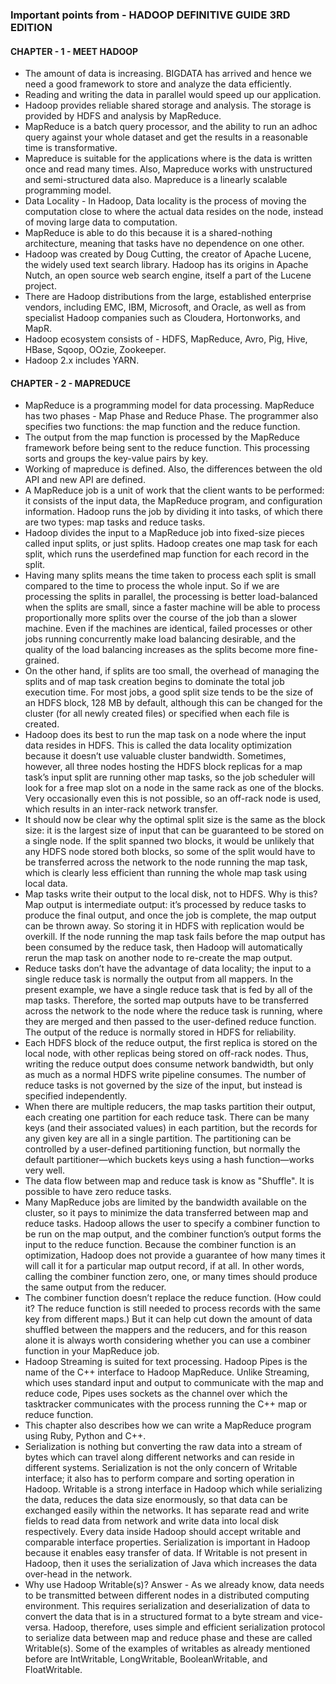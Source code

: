 ### Important points from - HADOOP DEFINITIVE GUIDE 3RD EDITION

#### CHAPTER - 1 - MEET HADOOP

* The amount of data is increasing. BIGDATA has arrived and hence we need a good framework to store and analyze the data efficiently.
* Reading and writing the data in parallel would speed up our application.
* Hadoop provides reliable shared storage and analysis. The storage is provided by HDFS and analysis by MapReduce.
* MapReduce is a batch query processor, and the ability to run an adhoc query against your whole dataset and get the results in a reasonable time is transformative.
* Mapreduce is suitable for the applications where is the data is written once and read many times. Also, Mapreduce works with unstructured and semi-structured data also. Mapreduce is a linearly scalable programming model.
* Data Locality - In Hadoop, Data locality is the process of moving the computation close to where the actual data resides on the node, instead of moving large data to computation.
* MapReduce is able to do this because it is a shared-nothing architecture, meaning that tasks have no dependence on one other.
* Hadoop was created by Doug Cutting, the creator of Apache Lucene, the widely used text search library. Hadoop has its origins in Apache Nutch, an open source web search engine, itself a part of the Lucene project.
* There are Hadoop distributions from the large, established enterprise vendors, including EMC, IBM, Microsoft, and Oracle, as well as from specialist Hadoop companies such as Cloudera, Hortonworks, and MapR.
* Hadoop ecosystem consists of - HDFS, MapReduce, Avro, Pig, Hive, HBase, Sqoop, OOzie, Zookeeper.
* Hadoop 2.x includes YARN.

#### CHAPTER - 2 - MAPREDUCE

* MapReduce is a programming model for data processing. MapReduce has two phases - Map Phase and Reduce Phase. The programmer also specifies two functions: the map function and the reduce function.
* The output from the map function is processed by the MapReduce framework before being sent to the reduce function. This processing sorts and groups the key-value pairs by key.
* Working of mapreduce is defined. Also, the differences between the old API and new API are defined.
* A MapReduce job is a unit of work that the client wants to be performed: it consists of the input data, the MapReduce program, and configuration information. Hadoop runs the job by dividing it into tasks, of which there are two types:
map tasks and reduce tasks.
* Hadoop divides the input to a MapReduce job into fixed-size pieces called input splits, or just splits. Hadoop creates one map task for each split, which runs the userdefined map function for each record in the split.
* Having many splits means the time taken to process each split is small compared to the time to process the whole input. So if we are processing the splits in parallel, the processing is better load-balanced when the splits are small, since a faster machine will be able to process proportionally more splits over the course of the job than a slower
machine. Even if the machines are identical, failed processes or other jobs running concurrently make load balancing desirable, and the quality of the load balancing increases as the splits become more fine-grained.
* On the other hand, if splits are too small, the overhead of managing the splits and of map task creation begins to dominate the total job execution time. For most jobs, a good split size tends to be the size of an HDFS block, 128 MB by default, although this can be changed for the cluster (for all newly created files) or specified when each file is
created.
* Hadoop does its best to run the map task on a node where the input data resides in HDFS. This is called the data locality optimization because it doesn’t use valuable cluster bandwidth. Sometimes, however, all three nodes hosting the HDFS block replicas for a map task’s input split are running other map tasks, so the job scheduler will look
for a free map slot on a node in the same rack as one of the blocks. Very occasionally even this is not possible, so an off-rack node is used, which results in an inter-rack network transfer.
* It should now be clear why the optimal split size is the same as the block size: it is the largest size of input that can be guaranteed to be stored on a single node. If the split spanned two blocks, it would be unlikely that any HDFS node stored both blocks, so some of the split would have to be transferred across the network to the node running the map task, which is clearly less efficient than running the whole map task using local data.
* Map tasks write their output to the local disk, not to HDFS. Why is this? Map output is intermediate output: it’s processed by reduce tasks to produce the final output, and once the job is complete, the map output can be thrown away. So storing it in HDFS with replication would be overkill. If the node running the map task fails before the map output has been consumed by the reduce task, then Hadoop will automatically rerun the map task on another node to re-create the map output.
* Reduce tasks don’t have the advantage of data locality; the input to a single reduce task is normally the output from all mappers. In the present example, we have a single reduce task that is fed by all of the map tasks. Therefore, the sorted map outputs have to be transferred across the network to the node where the reduce task is running, where
they are merged and then passed to the user-defined reduce function. The output of the reduce is normally stored in HDFS for reliability.
* Each HDFS block of the reduce output, the first replica is stored on the local node, with other replicas being stored on off-rack nodes. Thus, writing the reduce output does consume network bandwidth, but only as much as a normal HDFS write pipeline consumes. The number of reduce tasks is not governed by the size of the input, but instead is specified independently.
* When there are multiple reducers, the map tasks partition their output, each creating one partition for each reduce task. There can be many keys (and their associated values) in each partition, but the records for any given key are all in a single partition. The partitioning can be controlled by a user-defined partitioning function, but normally the
default partitioner—which buckets keys using a hash function—works very well.
* The data flow between map and reduce task is know as "Shuffle". It is possible to have zero reduce tasks.
* Many MapReduce jobs are limited by the bandwidth available on the cluster, so it pays to minimize the data transferred between map and reduce tasks. Hadoop allows the user to specify a combiner function to be run on the map output, and the combiner function’s output forms the input to the reduce function. Because the combiner function is an optimization, Hadoop does not provide a guarantee of how many times it will call it for a particular map output record, if at all. In other words, calling the combiner function zero, one, or many times should produce the same output from the reducer.
* The combiner function doesn’t replace the reduce function. (How could it? The reduce function is still needed to process records with the same key from different maps.) But it can help cut down the amount of data shuffled between the mappers and the reducers, and for this reason alone it is always worth considering whether you can use a combiner
function in your MapReduce job.
* Hadoop Streaming is suited for text processing. Hadoop Pipes is the name of the C++ interface to Hadoop MapReduce. Unlike Streaming, which uses standard input and output to communicate with the map and reduce code, Pipes uses sockets as the channel over which the tasktracker communicates with the process running the C++ map or reduce function.
* This chapter also describes how we can write a MapReduce program using Ruby, Python and C++.
* Serialization is nothing but converting the raw data into a stream of bytes which can travel along different networks and can reside in different systems. Serialization is not the only concern of Writable interface; it also has to perform compare and sorting operation in Hadoop. Writable is a strong interface in Hadoop which while serializing the data, reduces the data size enormously, so that data can be exchanged easily within the networks. It has separate read and write fields to read data from network and write data into local disk respectively. Every data inside Hadoop should accept writable and comparable interface properties. Serialization is important in Hadoop because it enables easy transfer of data. If Writable is not present in Hadoop, then it uses the serialization of Java which increases the data over-head in the network.
* Why use Hadoop Writable(s)?
Answer - As we already know, data needs to be transmitted between different nodes in a distributed computing environment. This requires serialization and deserialization of data to convert the data that is in a structured format to a byte stream and vice-versa. Hadoop, therefore, uses simple and efficient serialization protocol to serialize data between map and reduce phase and these are called Writable(s). Some of the examples of writables as already mentioned before are IntWritable, LongWritable, BooleanWritable, and FloatWritable.
